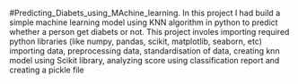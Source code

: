 #Predicting_Diabets_using_MAchine_learning.
In this project I had build a simple machine learning model using KNN algorithm in python to predict whether a person get diabets or not. 
This project involes importing required python libraries (like numpy, pandas, scikit, matplotlib, seaborn, etc) importing data, preprocessing data, standardisation of data, creating knn model using Scikit library, analyzing score using classification report and creating a pickle file
